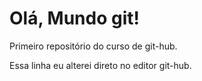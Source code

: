 # Olá, Mundo git!
 Primeiro repositório do curso de git-hub. 
 
 Essa linha eu alterei direto no editor git-hub.
